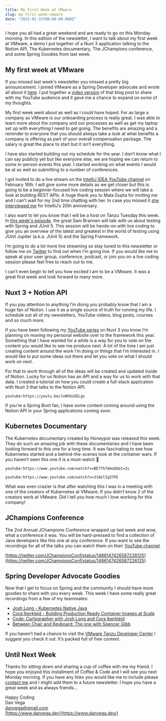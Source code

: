 ```yaml
---
title: My First Week at VMware
slug: my-first-week-vmware
date: "2022-01-31T08:00:00.000Z"
---
```


I hope you all had a great weekend and are ready to go on this Monday morning. In this edition of the newsletter, I want to talk about my first week at VMware,  a demo I put together of a Nuxt 3 application talking to the Notion API, The Kubernetes documentary, The JChampions conference, and some Spring Goodies from last week.

## My first week at VMware

If you missed last week's newsletter you missed a pretty big announcement. I joined VMware as a Spring Developer advocate and wrote all about it [here](https://www.danvega.dev/blog/2022/01/24/im-joining-v-mware/). I put together a [video version](https://youtu.be/TYXdX-EakG8) of that blog post to share with my YouTube audience and it gave me a chance to expand on some of my thoughts.

My first week went about as well as I could have hoped. For as large a company as VMware is our onboarding process is really great. I was able to learn more about the company and our processes as well as get my laptop set up with everything I need to get going. The benefits are amazing and a reminder to everyone that you should always take a look at what benefits a company is offering as part of your overall compensation package. The salary is great the place to start but it isn’t everything.

I have also started building out my schedule for the year. I don’t know what I can say publicly yet but like everyone else, we are hoping we can return to some in-person events this year. I started working on what events I would be at as well as submitting to a number of conferences.

I got invited to do a live stream on the [IntelliJ IDEA YouTube channel](https://www.youtube.com/channel/UC4ogdcPcIAOOMJktgBMhQnQ) on February 16th.  I will give some more details as we get closer but this is going to be a beginner-focused live coding session where we will take a look at building REST APIs. A huge thank you to Mala Gupta for inviting me and I can’t wait for my 2nd time chatting with her. In case you missed it [she interviewed me](https://www.youtube.com/watch?v=rOUAdUOZk9E) for IntelliJ’s 20th anniversary.

I also want to let you know that I will be a host on Tanzu Tuesday this week. In [this week's episode](https://tanzu.vmware.com/developer/tv/tanzu-tuesdays/0083/), the great Sam Brannen will talk with us about testing with Spring and JUnit 5. This session will be hands-on with live coding to give you an overview of the latest and greatest in the world of testing using JUnit Jupiter (a.k.a. JUnit 5) and the Spring Framework.

I’m going to do a lot more live streaming so stay tuned to this newsletter or follow me on [Twitter](https://twitter.com/therealdanvega) to find out when I’m going live. If you would like me to speak at your user group, conference, podcast, or join you on a live coding session please feel free to reach out to me.

I can’t even begin to tell you how excited I am to be a VMware. It was a great first week and look forward to many more.

## Nuxt 3 + Notion API

If you pay attention to anything I’m doing you probably know that I am a huge fan of Notion. I use it as a single source of truth for running my life. I schedule out all of my newsletters, YouTube videos, blog posts, courses and so much more.

If you have been following my [YouTube series](https://www.youtube.com/playlist?list=PLZV0a2jwt22tlxgTQ3ZB2KpRtDTl2K0IP) on Nuxt 3 you know I’m planning on moving my personal website over to the framework this year. Something that I have wanted for a while is a way for you to vote on the content you would like to see me produce next. A lot of the time I am just creating content around the work I’m doing or things that I’m interested in. I would like to put some ideas out there and let you vote on what I should work on next.

For that to work through all of the ideas will be created and updated inside of Notion. Lucky for us Notion has an API and a way for us to work with that data. I created a tutorial on how you could create a full-stack application with Nuxt 3 that talks to the Notion API.

`youtube:https://youtu.be/JvNhGu5ELgs`

If you’re a Spring Boot fan, I have some content coming around using the Notion API in your Spring applications coming soon.

## Kubernetes Documentary

The Kubernetes documentary created by Honeypot was released this week. They do such an amazing job with these documentaries and I have been looking forward to this one for a long time. It was fascinating to see how Kubernetes started and a behind-the-scenes look at the container wars. If you haven’t seen this one it is a must-watch 🤩

`youtube:https://www.youtube.com/watch?v=BE77h7dmoQU&t=2s`

`youtube:https://www.youtube.com/watch?v=318elIq37PE`

What was even crazier is that after watching this I was in a meeting with one of the creators of Kubernetes at VMware. If you didn’t know 2 of the creators work at VMware. Did I tell you how much I love working for this company!

## JChampions Conference

The 2nd Annual JChampions Conference wrapped up last week and wow, what a conference it was. You will be hard-pressed to find a collection of Java developers like this one at any conference. If you want to see the recordings for all of the talks you can watch them on their [YouTube channel](https://www.youtube.com/channel/UChJ6IHM_uy6dWLBiDAwYkpw/videos).

[https://twitter.com/JChampionsConf/status/1486147426587226125](https://twitter.com/JChampionsConf/status/1486147426587226125)

## Spring Developer Advocate Goodies

Now that I get to focus on Spring and the community I should have more goodies to share with you every week. This week I have some really great recordings from a few of my teammates:

- [Josh Long - Kubernetes Native Java](https://www.youtube.com/watch?v=U-4RQ7LXZUk)
- [Cora Iberkleid - Building Production Ready Container Images at Scale](https://tanzu.vmware.com/developer/tv/tanzu-tuesdays/0082/)
- [Code: Cartographer with Josh Long and Cora Iberkleid](https://www.youtube.com/watch?v=694soIproYE)
- [Between Chair and Keyboard: The one with Spencer Gibb](https://tanzu.vmware.com/developer/tv/bcak/52/)

If you haven’t had a chance to visit the [VMware Tanzu Developer Center](https://tanzu.vmware.com/developer/) I suggest you check it out. It’s packed full of free content.

## Until Next Week

Thanks for sitting down and sharing a cup of coffee with me my friend. I hope you enjoyed this installment of Coffee & Code and I will see you next Monday morning. If you have any links you would like me to include please [contact me](http://twitter.com/therealdanvega) and I might add them to a future newsletter. I hope you have a great week and as always friends...

Happy Coding<br/>
Dan Vega<br/>
danvega@gmail.com<br/>
[https://www.danvega.dev](https://www.danvega.dev/)
